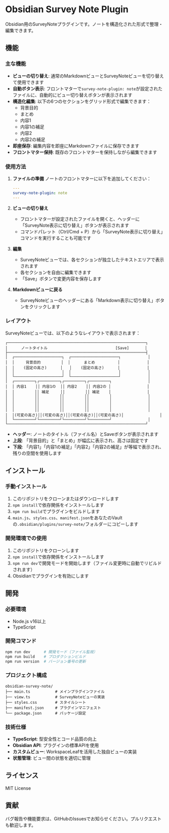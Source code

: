 # Obsidian Survey Note Plugin

Obsidian用のSurveyNoteプラグインです。ノートを構造化された形式で整理・編集できます。

## 機能

### 主な機能
- **ビューの切り替え**: 通常のMarkdownビューとSurveyNoteビューを切り替えて使用できます
- **自動ボタン表示**: フロントマターで`survey-note-plugin: note`が設定されたファイルに、自動的にビュー切り替えボタンが表示されます
- **構造化編集**: 以下の6つのセクションをグリッド形式で編集できます：
  - 背景目的
  - まとめ
  - 内容1
  - 内容1の補足
  - 内容2
  - 内容2の補足
- **即座保存**: 編集内容を即座にMarkdownファイルに保存できます
- **フロントマター保持**: 既存のフロントマターを保持しながら編集できます

### 使用方法

1. **ファイルの準備**
   ノートのフロントマターに以下を追加してください：
   ```yaml
   ---
   survey-note-plugin: note
   ---
   ```

2. **ビューの切り替え**
   - フロントマターが設定されたファイルを開くと、ヘッダーに「SurveyNote表示に切り替え」ボタンが表示されます
   - コマンドパレット（Ctrl/Cmd + P）から「SurveyNote表示に切り替え」コマンドを実行することも可能です

3. **編集**
   - SurveyNoteビューでは、各セクションが独立したテキストエリアで表示されます
   - 各セクションを自由に編集できます
   - 「Save」ボタンで変更内容を保存します

4. **Markdownビューに戻る**
   - SurveyNoteビューのヘッダーにある「Markdown表示に切り替え」ボタンをクリックします

### レイアウト

SurveyNoteビューでは、以下のようなレイアウトで表示されます：

```
┌─────────────────────────────────────────────────────────────┐
│      ノートタイトル                              [Save]       │
├─────────────────────────────────────────────────────────────┤
│  ┌─────────────────────┐  ┌─────────────────────┐            │
│  │     背景目的         │  │      まとめ          │            │
│  │    (固定の高さ)      │   │    (固定の高さ)      │            │
│  │                     │  │                     │            │
│  └─────────────────────┘  └─────────────────────┘            │
│  ┌─────────┐┌─────────┐┌─────────┐┌─────────┐                │
│  │ 内容1    ││ 内容1の  ││ 内容2    ││ 内容2の │                │
│  │         ││ 補足     ││         ││ 補足    │                │
│  │         ││         ││         ││         │                │
│  │         ││         ││         ││         │                │
│  │         ││         ││         ││         │                │
│  │         ││         ││         ││         │                │
│  │(可変の高さ)││(可変の高さ)││(可変の高さ)││(可変の高さ)│                │
│  └─────────┘└─────────┘└─────────┘└─────────┘                │
└─────────────────────────────────────────────────────────────┘
```

- **ヘッダー**: ノートのタイトル（ファイル名）とSaveボタンが表示されます
- **上段**: 「背景目的」と「まとめ」が幅広に表示され、高さは固定です
- **下段**: 「内容1」「内容1の補足」「内容2」「内容2の補足」が等幅で表示され、残りの空間を使用します

## インストール

### 手動インストール
1. このリポジトリをクローンまたはダウンロードします
2. `npm install`で依存関係をインストールします
3. `npm run build`でプラグインをビルドします
4. `main.js`、`styles.css`、`manifest.json`をあなたのVaultの`.obsidian/plugins/survey-note/`フォルダーにコピーします

### 開発環境での使用
1. このリポジトリをクローンします
2. `npm install`で依存関係をインストールします
3. `npm run dev`で開発モードを開始します（ファイル変更時に自動でリビルドされます）
4. Obsidianでプラグインを有効にします

## 開発

### 必要環境
- Node.js v16以上
- TypeScript

### 開発コマンド
```bash
npm run dev      # 開発モード（ファイル監視）
npm run build    # プロダクションビルド
npm run version  # バージョン番号の更新
```

### プロジェクト構成
```
obsidian-survey-note/
├── main.ts           # メインプラグインファイル
├── view.ts           # SurveyNoteビューの実装
├── styles.css        # スタイルシート
├── manifest.json     # プラグインマニフェスト
└── package.json      # パッケージ設定
```

### 技術仕様
- **TypeScript**: 型安全性とコード品質の向上
- **Obsidian API**: プラグインの標準APIを使用
- **カスタムビュー**: WorkspaceLeafを活用した独自ビューの実装
- **状態管理**: ビュー間の状態を適切に管理

## ライセンス

MIT License

## 貢献

バグ報告や機能要求は、GitHubのIssuesでお知らせください。プルリクエストも歓迎します。
